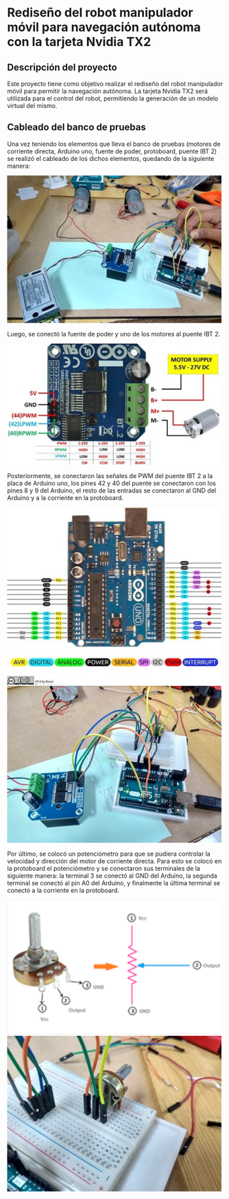 # Rediseño del robot manipulador móvil para navegación autónoma con la tarjeta Nvidia TX2

## Descripción del proyecto
Este proyecto tiene como objetivo realizar el rediseño del robot manipulador móvil para permitir la navegación autónoma. La tarjeta Nvidia TX2 será utilizada para el control del robot, permitiendo la generación de un modelo virtual del mismo.

## Cableado del banco de pruebas

Una vez teniendo los elementos que lleva el banco de pruebas (motores de corriente directa, Arduino uno, fuente de poder, protoboard, puente IBT 2) se realizó el cableado de los dichos elementos, quedando de la siguiente manera:

<img src="/Alfredo%20Moreno/conexion banco pruebas.jpg" alt="Descripción de la imagen" width="500"/>

Luego, se conectó la fuente de poder y uno de los motores al puente IBT 2.

<img src="/Alfredo%20Moreno/Datasheet IBT.jpg" alt="Descripción de la imagen" width="500"/>

Posteriormente, se conectaron las señales de PWM del puente IBT 2 a la placa de Arduino uno, los pines 42 y 40 del puente se conectaron con los pines 8 y 9 del Arduino, el resto de las entradas se conectaron al GND del Arduino y a la corriente en la protoboard.

<img src="/Alfredo%20Moreno/Datasheet arduino.jpg" alt="Descripción de la imagen" width="500"/>

<img src="/Alfredo%20Moreno/conexion IBT y arduino.jpg" alt="Descripción de la imagen" width="500"/>

Por último, se colocó un potenciómetro para que se pudiera controlar la velocidad y dirección del motor de corriente directa. Para esto se colocó en la protoboard el potenciómetro y se conectaron sus terminales de la siguiente manera: la terminal 3 se conectó al GND del Arduino, la segunda terminal se conectó al pin A0 del Arduino, y finalmente la última terminal se conectó a la corriente en la protoboard.

<img src="/Alfredo%20Moreno/Datasheet potenciometro.png" alt="Descripción de la imagen" width="500"/>

<img src="/Alfredo%20Moreno/conexion arduino y potenciometro.jpg" alt="Descripción de la imagen" width="500"/>


